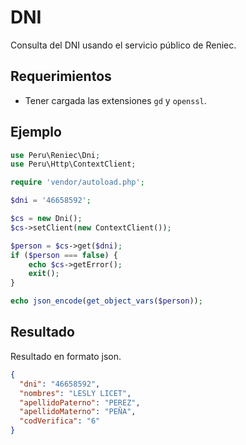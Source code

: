 # DNI
Consulta del DNI usando el servicio público de Reniec.

Requerimientos
---------------
- Tener cargada las extensiones `gd` y `openssl`.

Ejemplo
--------

```php
use Peru\Reniec\Dni;
use Peru\Http\ContextClient;

require 'vendor/autoload.php';

$dni = '46658592';

$cs = new Dni();
$cs->setClient(new ContextClient());

$person = $cs->get($dni);
if ($person === false) {
    echo $cs->getError();
    exit();
}

echo json_encode(get_object_vars($person));

```

Resultado
---------

Resultado en formato json.

```json
{
  "dni": "46658592",
  "nombres": "LESLY LICET",
  "apellidoPaterno": "PEREZ",
  "apellidoMaterno": "PEÑA",
  "codVerifica": "6"
}
```